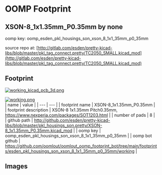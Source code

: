 # OOMP Footprint  
## XSON-8_1x1.35mm_P0.35mm  by none  
  
oomp key: oomp_esden_pkl_housings_son_xson_8_1x1_35mm_p0_35mm  
  
source repo at: [http://gitlab.com/esden/pretty-kicad-libs/blob/master/pkl_tag_connect.pretty/TC2050_SMALL.kicad_mod](http://gitlab.com/esden/pretty-kicad-libs/blob/master/pkl_tag_connect.pretty/TC2050_SMALL.kicad_mod)  
## Footprint  
  
[![working_kicad_pcb_3d.png](working_kicad_pcb_3d_600.png)](working_kicad_pcb_3d.png)  
  
[![working.png](working_600.png)](working.png)  
| name | value | 
| --- | --- | 
| footprint name | XSON-8_1x1.35mm_P0.35mm | 
| footprint description | XSON-8 1x1.35mm Pitch0.35mm, https://www.nexperia.com/packages/SOT1203.html | 
| number of pads | 8 | 
| github path | http://github.com/esden/pretty-kicad-libs/blob/master/pkl_housings_son.pretty/XSON-8_1x1.35mm_P0.35mm.kicad_mod | 
| oomp key | oomp_esden_pkl_housings_son_xson_8_1x1_35mm_p0_35mm | 
| oomp bot github | https://github.com/oomlout/oomlout_oomp_footprint_bot/tree/main/footprints/esden_pkl_housings_son_xson_8_1x1_35mm_p0_35mm/working | 
## Images  

